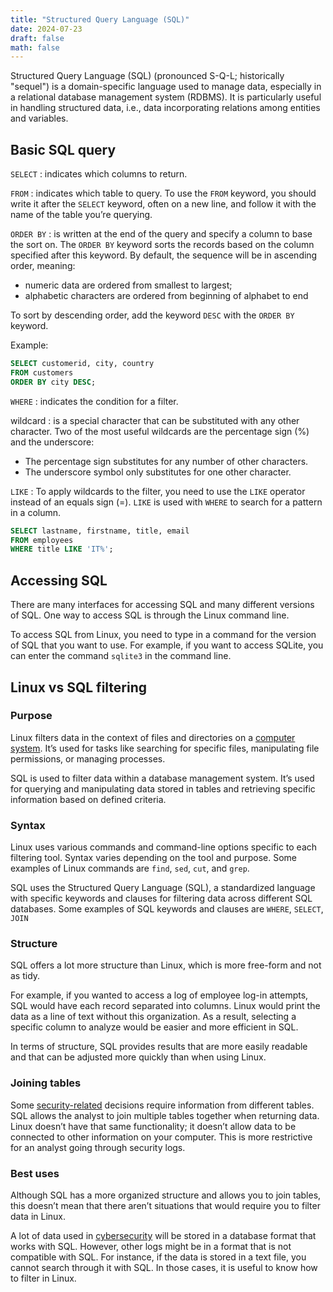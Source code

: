 ```yaml
---
title: "Structured Query Language (SQL)"
date: 2024-07-23
draft: false
math: false
---
```


Structured Query Language (SQL) (pronounced S-Q-L; historically
"sequel") is a domain-specific language used to manage data,
especially in a relational database management system (RDBMS). It is
particularly useful in handling structured data, i.e., data
incorporating relations among entities and variables.

## Basic SQL query

`SELECT`
: indicates which columns to return.

`FROM`
: indicates which table to query. To use the `FROM` keyword, you should
write it after the `SELECT` keyword, often on a new line, and follow it
with the name of the table you’re querying.

`ORDER BY`
: is written at the end of the query and specify a column to base the
sort on. The `ORDER BY` keyword sorts the records based on the column
specified after this keyword. By default, the sequence will be in
ascending order, meaning:
- numeric data are ordered from smallest to largest;
- alphabetic characters are ordered from beginning of alphabet to end

To sort by descending order, add the keyword `DESC` with the `ORDER BY`
keyword.

Example:

```sql
SELECT customerid, city, country
FROM customers
ORDER BY city DESC;
```

`WHERE`
: indicates the condition for a filter.

wildcard
: is a special character that can be substituted with any other
character. Two of the most useful wildcards are the percentage sign (%)
and the underscore:
- The percentage sign substitutes for any number of other characters.
- The underscore symbol only substitutes for one other character.

`LIKE`
: To apply wildcards to the filter, you need to use the `LIKE` operator
instead of an equals sign (=). `LIKE` is used with `WHERE` to search for
a pattern in a column.

```sql
SELECT lastname, firstname, title, email
FROM employees
WHERE title LIKE 'IT%';
```

## Accessing SQL

There are many interfaces for accessing SQL and many different versions
of SQL. One way to access SQL is through the Linux command line.

To access SQL from Linux, you need to type in a command for the version
of SQL that you want to use. For example, if you want to access SQLite,
you can enter the command `sqlite3` in the command line.

## Linux vs SQL filtering

### Purpose

Linux filters data in the context of files and directories on a
[computer system](/computer).
It’s used for tasks like searching  for specific files,
manipulating file permissions, or managing processes.

SQL is used to filter data within a database management system. It’s
used for querying and manipulating data stored in tables and retrieving
specific information based on defined criteria.

### Syntax

Linux uses various commands and command-line options specific to each
filtering tool. Syntax varies depending on the tool and purpose. Some
examples of Linux commands are `find`, `sed`, `cut`, and `grep`.

SQL uses the Structured Query Language (SQL), a standardized language
with specific keywords and clauses for filtering data across different
SQL databases. Some examples of SQL keywords and clauses are `WHERE`,
`SELECT`, `JOIN`

### Structure

SQL offers a lot more structure than Linux, which is more free-form and
not as tidy.

For example, if you wanted to access a log of employee log-in attempts,
SQL would have each record separated into columns. Linux would print the
data as a line of text without this organization. As a result, selecting
a specific column to analyze would be easier and more efficient in SQL.

In terms of structure, SQL provides results that are more easily
readable and that can be adjusted more quickly than when using Linux.

### Joining tables

Some [security-related](/security) decisions require information from
different tables. SQL allows the analyst to join multiple tables
together when returning data. Linux doesn’t have that same
functionality; it doesn’t allow data to be connected to other
information on your computer. This is more restrictive for an analyst
going through security logs.

### Best uses

Although SQL has a more organized structure and allows you
to join tables, this doesn’t mean that there aren’t situations that
would require you to filter data in Linux.

A lot of data used in [cybersecurity](/cybersecurity) will be stored in
a database format that works with SQL. However, other logs might be in a
format that is not compatible with SQL. For instance, if the data is
stored in a text file, you cannot search through it with SQL. In those
cases, it is useful to know how to filter in Linux.
